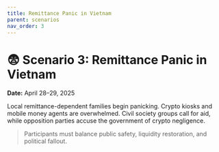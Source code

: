 ```yaml
---
title: Remittance Panic in Vietnam
parent: scenarios
nav_order: 3
---
```


# 😨 Scenario 3: Remittance Panic in Vietnam

**Date:** April 28–29, 2025

Local remittance-dependent families begin panicking. Crypto kiosks and mobile money agents are overwhelmed. Civil society groups call for aid, while opposition parties accuse the government of crypto negligence.

> Participants must balance public safety, liquidity restoration, and political fallout.
